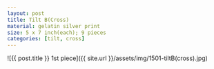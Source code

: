 ```yaml
---
layout: post
title: Tilt B(Cross)
material: gelatin silver print
size: 5 x 7 inch(each); 9 pieces
categories: [tilt, cross]
---
```


![{{ post.title }} 1st piece]({{ site.url }}/assets/img/1501-tiltB(cross).jpg)
